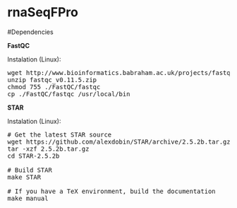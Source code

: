 # rnaSeqFPro

#Dependencies

**FastQC**

Instalation (Linux):

<pre>
wget http://www.bioinformatics.babraham.ac.uk/projects/fastqc/fastqc_v0.11.5.zip
unzip fastqc_v0.11.5.zip
chmod 755 ./FastQC/fastqc
cp ./FastQC/fastqc /usr/local/bin 
</pre>

**STAR**

Instalation (Linux):

<pre>
# Get the latest STAR source
wget https://github.com/alexdobin/STAR/archive/2.5.2b.tar.gz
tar -xzf 2.5.2b.tar.gz
cd STAR-2.5.2b

# Build STAR
make STAR

# If you have a TeX environment, build the documentation
make manual
</pre>
